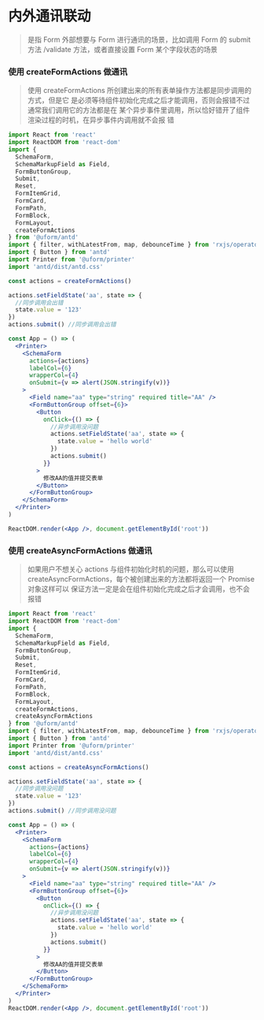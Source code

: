 # 内外通讯联动

> 是指 Form 外部想要与 Form 进行通讯的场景，比如调用 Form 的 submit 方法
> /validate 方法，或者直接设置 Form 某个字段状态的场景

### 使用 createFormActions 做通讯

> 使用 createFormActions 所创建出来的所有表单操作方法都是同步调用的方式，但是它
> 是必须等待组件初始化完成之后才能调用，否则会报错不过通常我们调用它的方法都是在
> 某个异步事件里调用，所以恰好错开了组件渲染过程的时机，在异步事件内调用就不会报
> 错

```jsx
import React from 'react'
import ReactDOM from 'react-dom'
import {
  SchemaForm,
  SchemaMarkupField as Field,
  FormButtonGroup,
  Submit,
  Reset,
  FormItemGrid,
  FormCard,
  FormPath,
  FormBlock,
  FormLayout,
  createFormActions
} from '@uform/antd'
import { filter, withLatestFrom, map, debounceTime } from 'rxjs/operators'
import { Button } from 'antd'
import Printer from '@uform/printer'
import 'antd/dist/antd.css'

const actions = createFormActions()

actions.setFieldState('aa', state => {
  //同步调用会出错
  state.value = '123'
})
actions.submit() //同步调用会出错

const App = () => (
  <Printer>
    <SchemaForm
      actions={actions}
      labelCol={6}
      wrapperCol={4}
      onSubmit={v => alert(JSON.stringify(v))}
    >
      <Field name="aa" type="string" required title="AA" />
      <FormButtonGroup offset={6}>
        <Button
          onClick={() => {
            //异步调用没问题
            actions.setFieldState('aa', state => {
              state.value = 'hello world'
            })
            actions.submit()
          }}
        >
          修改AA的值并提交表单
        </Button>
      </FormButtonGroup>
    </SchemaForm>
  </Printer>
)

ReactDOM.render(<App />, document.getElementById('root'))
```

### 使用 createAsyncFormActions 做通讯

> 如果用户不想关心 actions 与组件初始化时机的问题，那么可以使用
> createAsyncFormActions，每个被创建出来的方法都将返回一个 Promise 对象这样可以
> 保证方法一定是会在组件初始化完成之后才会调用，也不会报错

```jsx
import React from 'react'
import ReactDOM from 'react-dom'
import {
  SchemaForm,
  SchemaMarkupField as Field,
  FormButtonGroup,
  Submit,
  Reset,
  FormItemGrid,
  FormCard,
  FormPath,
  FormBlock,
  FormLayout,
  createFormActions,
  createAsyncFormActions
} from '@uform/antd'
import { filter, withLatestFrom, map, debounceTime } from 'rxjs/operators'
import { Button } from 'antd'
import Printer from '@uform/printer'
import 'antd/dist/antd.css'

const actions = createAsyncFormActions()

actions.setFieldState('aa', state => {
  //同步调用没问题
  state.value = '123'
})
actions.submit() //同步调用没问题

const App = () => (
  <Printer>
    <SchemaForm
      actions={actions}
      labelCol={6}
      wrapperCol={4}
      onSubmit={v => alert(JSON.stringify(v))}
    >
      <Field name="aa" type="string" required title="AA" />
      <FormButtonGroup offset={6}>
        <Button
          onClick={() => {
            //异步调用没问题
            actions.setFieldState('aa', state => {
              state.value = 'hello world'
            })
            actions.submit()
          }}
        >
          修改AA的值并提交表单
        </Button>
      </FormButtonGroup>
    </SchemaForm>
  </Printer>
)
ReactDOM.render(<App />, document.getElementById('root'))
```
